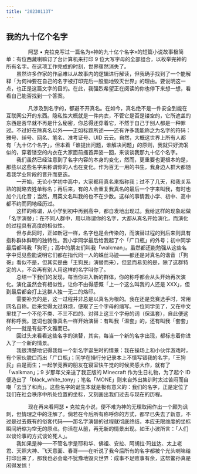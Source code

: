 ```yaml
---
title: "20230113T"
---
```


## 我的九十亿个名字
　　
　　阿瑟 • 克拉克写过一篇名为«神的九十亿个名字»的短篇小说故事极简单：有位西藏喇嘛订了台计算机来打印 9 位大写字母的全部组合，以枚举完神的所有名字。在这项工作完成的时刻，世界骤然消失了。  
　　虽然许多作家的作品难以从故事内的逻辑进行解读，但我确乎找到了一个能解释「为何神要在自己的名字被打印完后一股脑地毁灭世界」的理由。要说明这一点，也正是这篇文字的目的。在此，我强烈希望正在阅读的你也停下来想一想，看看自己能否找到一个答案。  

　　
　　凡涉及到名字的，都避不开真名。在如今，真名绝不是一件安全到能在互联网公开的东西。隐私性大概就是一件内衣，不管它是否是镂空的，它所遮盖的东西是否早就不再是什么秘密，你总得还穿着它，不然于自己于别人都是一种罪过。不过好在除真名以外——正如标题所述——还有许多我能称之为名字的符码：雅号、绰号、网名、笔名、准考证号、UID 云云。自然，大概这世界上所有人都有「九十亿个名字」，但本着「谁提出问题，谁解决问题」的原则，我就只好流氓似的，穿着镂空的内衣在大家面前搔首弄姿一回，来谈谈我那九十亿个名字。  
　　我们虽然已经注意到了名字内容的本身的变化，然而，更重要也更根本的是，那些以这些名字来称谓你的人也在变化。作为百无一用的书生，我身边人群大都随着我学业阶段的晋升而更迭。  
　　一开始，无论小学初中高中，大家都用真名来指称我；过不了几天，和我关系熟的就略去姓单称名；再后来，有的人会重复我真名的最后一个字来叫我，有时也加个儿化音；当然，用英文名叫我的也不在少数。这样的事情我小学、初中、高中都不约而同地经历过。  
　　这样的称谓，从小学到初中再到高中，都自发地出现过。我给这样的现象起做「名字演替」：在不同人群中，用以称谓你的名字，大都从真名开始演化，而演化的过程具有高度的相似性。  
　　但与此同时，正如新冠一样，名字也是会传染的，而演替过程的到后来则具有指称群体鲜明的独特性。我小学同学最后给我起了个「广口瓶」的外号；初中同学最后都叫我「狗哥」；高中的朋友们叫我「walkman」。虽然都还能勉强从这些名字中觅见些能说明它们都在指代同一人的蛛丝马迹——都还是对真名的谐音（「狗哥」看似不是，但其实是由「王狗民」演替而来），但显而易见的是，除了这群特定的人，不会再有别人用这样的名字叫你了。  
　　总结一下我们的发现，每当你进入新的群体，你的称呼都会从头开始再次演化。演化虽然会有相似性，让你不由得感慨「上一个这么叫我的人还是 XXX」，但到最后都会打上这群人独一无二的烙印。  
　　需要补充的是，这一过程并非总是以真名为根的。我在还是竞赛选手时，常用网名自称。后来觉得太过麻烦，便取了三个字母的缩写。一位同学见了，又在中文里找了一个不伦不类、不三不四的、对得上这三个字母的词（保温套），自此便这样称呼我。这词也就像真名一样开始演替：有叫我「温套」的，还有叫我「套套」的——就是有些不文雅而已。  
　　回过头来看看这些名字的演替，其实，每当一个新的名字出现，都标志着你进入了一个新的情景。  
　　我很清楚地记得我每一个新名字诞生时的情景：我在操场上和小伙伴游戏时，有个家伙脱口而出「广口瓶」；同学在操行分记录本上不慎写错我的名字，「王狗民」由是而生；一起学竞赛的朋友在寝室快午觉的时候灵感大作，就有了「walkman」；9 岁那年父亲送了我正版的 Minecraft 作为生日礼物，为了起个 ID 便造出了「black_white_tony」；笔名「MONE」则来自外出集训时太过苦闷而自嘲「去当了和尚」。这些名字的诞生本就是极有意义的：我们的名字，正是定位了我们在社会秩序中所处位置的坐标，又刻画出我们过去与现在的历程。  

　　
　　现在再来看阿瑟 • 克拉克小说，便不难为神的无理取闹作出一个颇为讽刺，但情理之中的注解了。倘若在今后所有称呼你的方式，都早已失去了新意，不过是过去既有的俗套代码——那名字演替的过程就彻底终结，本应无限维度的坐标瞬间坍缩为空无的原点。你活在从前，再无新的情景出现。如王小波所言：「人们以谈论事的方式谈论死人」。  
　　我如果是神——不管名字是耶和华、佛祖、安拉、阿胡拉·玛兹达、太上老君、天照大神、飞天意面、春哥——在听说了我今后所有的名字都被个光头喇嘛给打印出来了，那我也必会毫不犹豫地毁灭世界：成事不足败事有余，这帮鳖孙真是闲得发怵！  

